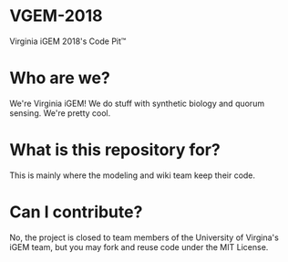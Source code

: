 # VGEM-2018
Virginia iGEM 2018's Code Pit™

# Who are we?
We're Virginia iGEM! We do stuff with synthetic biology and quorum sensing. We're pretty cool.

# What is this repository for?
This is mainly where the modeling and wiki team keep their code.

# Can I contribute?
No, the project is closed to team members of the University of Virgina's iGEM team, but you may fork and reuse code under the MIT License.
